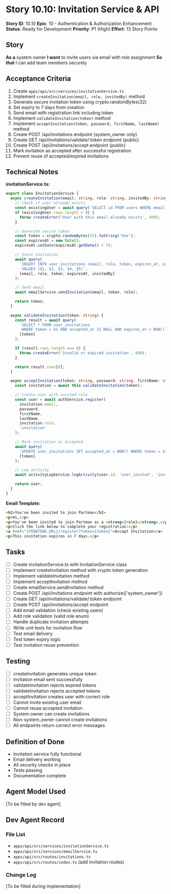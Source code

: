 # Story 10.10: Invitation Service & API

**Story ID**: 10.10
**Epic**: 10 - Authentication & Authorization Enhancement
**Status**: Ready for Development
**Priority**: P1 (High)
**Effort**: 13 Story Points

## Story
**As a** system owner
**I want** to invite users via email with role assignment
**So that** I can add team members securely

## Acceptance Criteria
1. Create `apps/api/src/services/invitationService.ts`
2. Implement `createInvitation(email, role, invitedBy)` method
3. Generate secure invitation token using crypto.randomBytes(32)
4. Set expiry to 7 days from creation
5. Send email with registration link including token
6. Implement `validateInvitation(token)` method
7. Implement `acceptInvitation(token, password, firstName, lastName)` method
8. Create POST /api/invitations endpoint (system_owner only)
9. Create GET /api/invitations/validate/:token endpoint (public)
10. Create POST /api/invitations/accept endpoint (public)
11. Mark invitation as accepted after successful registration
12. Prevent reuse of accepted/expired invitations

## Technical Notes
**invitationService.ts:**
```typescript
export class InvitationService {
  async createInvitation(email: string, role: string, invitedBy: string): Promise<string> {
    // Check if user already exists
    const existingUser = await query('SELECT id FROM users WHERE email = $1', [email]);
    if (existingUser.rows.length > 0) {
      throw createError('User with this email already exists', 400);
    }

    // Generate secure token
    const token = crypto.randomBytes(32).toString('hex');
    const expiresAt = new Date();
    expiresAt.setDate(expiresAt.getDate() + 7);

    // Store invitation
    await query(
      `INSERT INTO user_invitations (email, role, token, expires_at, invited_by)
       VALUES ($1, $2, $3, $4, $5)`,
      [email, role, token, expiresAt, invitedBy]
    );

    // Send email
    await emailService.sendInvitation(email, token, role);

    return token;
  }

  async validateInvitation(token: string) {
    const result = await query(
      `SELECT * FROM user_invitations
       WHERE token = $1 AND accepted_at IS NULL AND expires_at > NOW()`,
      [token]
    );

    if (result.rows.length === 0) {
      throw createError('Invalid or expired invitation', 400);
    }

    return result.rows[0];
  }

  async acceptInvitation(token: string, password: string, firstName: string, lastName: string) {
    const invitation = await this.validateInvitation(token);

    // Create user with invited role
    const user = await authService.register(
      invitation.email,
      password,
      firstName,
      lastName,
      invitation.role,
      'invitation'
    );

    // Mark invitation as accepted
    await query(
      'UPDATE user_invitations SET accepted_at = NOW() WHERE token = $1',
      [token]
    );

    // Log activity
    await activityLogService.logActivity(user.id, 'user_invited', 'invitation', null, null);

    return user;
  }
}
```

**Email Template:**
```html
<h2>You've been invited to join Partman</h2>
<p>Hi,</p>
<p>You've been invited to join Partman as a <strong>{role}</strong>.</p>
<p>Click the link below to complete your registration:</p>
<a href="{FRONTEND_URL}/register?token={token}">Accept Invitation</a>
<p>This invitation expires in 7 days.</p>
```

## Tasks
- [ ] Create invitationService.ts with InvitationService class
- [ ] Implement createInvitation method with crypto token generation
- [ ] Implement validateInvitation method
- [ ] Implement acceptInvitation method
- [ ] Create emailService.sendInvitation method
- [ ] Create POST /api/invitations endpoint with authorize(['system_owner'])
- [ ] Create GET /api/invitations/validate/:token endpoint
- [ ] Create POST /api/invitations/accept endpoint
- [ ] Add email validation (check existing users)
- [ ] Add role validation (valid role enum)
- [ ] Handle duplicate invitation attempts
- [ ] Write unit tests for invitation flow
- [ ] Test email delivery
- [ ] Test token expiry logic
- [ ] Test invitation reuse prevention

## Testing
- [ ] createInvitation generates unique token
- [ ] Invitation email sent successfully
- [ ] validateInvitation rejects expired tokens
- [ ] validateInvitation rejects accepted tokens
- [ ] acceptInvitation creates user with correct role
- [ ] Cannot invite existing user email
- [ ] Cannot reuse accepted invitation
- [ ] System owner can create invitations
- [ ] Non-system_owner cannot create invitations
- [ ] All endpoints return correct error messages

## Definition of Done
- Invitation service fully functional
- Email delivery working
- All security checks in place
- Tests passing
- Documentation complete

## Agent Model Used
[To be filled by dev agent]

## Dev Agent Record

### File List
- `apps/api/src/services/invitationService.ts`
- `apps/api/src/services/emailService.ts`
- `apps/api/src/routes/invitations.ts`
- `apps/api/src/routes/index.ts` (add invitation routes)

### Change Log
[To be filled during implementation]
